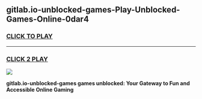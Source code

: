 
## gitlab.io-unblocked-games-Play-Unblocked-Games-Online-0dar4
<h3>
<a href="https://premium76.site?title=gitlab.io-unblocked-games&ref=25A">CLICK TO PLAY</a></h3>
<hr>

<h3>
<a href="https://premium76.site?title=gitlab.io-unblocked-games&ref=25A">CLICK 2 PLAY</a>
  
</h3>

<a href="https://premium76.site?title=gitlab.io-unblocked-games&ref=25A"><img src="https://clearcache.store/games.png"></a>


**gitlab.io-unblocked-games games unblocked: Your Gateway to Fun and Accessible Online Gaming**
